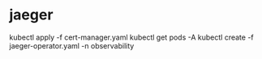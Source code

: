 # jaeger 

kubectl apply -f cert-manager.yaml
kubectl get pods -A
kubectl create -f jaeger-operator.yaml -n observability